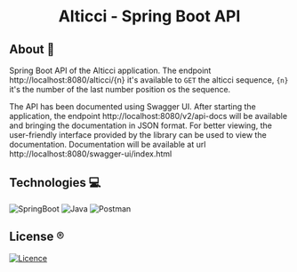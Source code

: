 <h1 align="center">Alticci - Spring Boot API</h1>

## About 🎯

Spring Boot API of the Alticci application. The endpoint http://localhost:8080/alticci/{n} it's available to ``GET`` the alticci sequence, ``{n}`` it's the number of the last number position os the sequence.

The API has been documented using Swagger UI. After starting the application, the endpoint http://localhost:8080/v2/api-docs will be available and bringing the documentation in JSON format. For better viewing, the user-friendly interface provided by the library can be used to view the documentation. Documentation will be available at url http://localhost:8080/swagger-ui/index.html

## Technologies 💻

![SpringBoot](https://img.shields.io/badge/Spring-6DB33F?style=for-the-badge&logo=spring&logoColor=white)
![Java](https://img.shields.io/badge/Java-ED8B00?style=for-the-badge&logo=java&logoColor=white)
![Postman](https://img.shields.io/badge/postman-FF6C37?style=for-the-badge&logo=postman&logoColor=white)

## License ®️

[![Licence](https://img.shields.io/github/license/Ileriayo/markdown-badges?style=for-the-badge)](./LICENSE)
